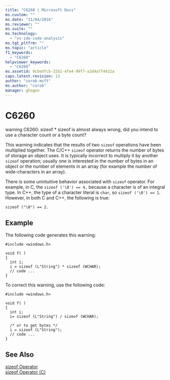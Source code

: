 ```yaml
---
title: "C6260 | Microsoft Docs"
ms.custom: ""
ms.date: "11/04/2016"
ms.reviewer: ""
ms.suite: ""
ms.technology: 
  - "vs-ide-code-analysis"
ms.tgt_pltfrm: ""
ms.topic: "article"
f1_keywords: 
  - "C6260"
helpviewer_keywords: 
  - "C6260"
ms.assetid: 9cbedfcb-32b2-4fe4-99f7-a2d4a7f4422a
caps.latest.revision: 13
author: "corob-msft"
ms.author: "corob"
manager: ghogen
---
```

# C6260
warning C6260: sizeof * sizeof is almost always wrong, did you intend to use a character count or a byte count?  
  
 This warning indicates that the results of two `sizeof` operations have been multiplied together. The C/C++ `sizeof` operator returns the number of bytes of storage an object uses. It is typically incorrect to multiply it by another `sizeof` operation; usually one is interested in the number of bytes in an object or the number of elements in an array (for example the number of wide-characters in an array).  
  
 There is some unintuitive behavior associated with `sizeof` operator. For example, in C, the `sizeof ('\0') == 4,` because  a character  is of an integral type. In C++, the type of a character literal is `char`, so `sizeof ('\0') == 1`. However, in both C and C++, the following is true:  
  
```  
sizeof ("\0") == 2.   
```  
  
## Example  
 The following code generates this warning:  
  
```  
#include <windows.h>  
  
void f( )  
{  
  int i;  
  i = sizeof (L"String") * sizeof (WCHAR);  
  // code ...  
}  
```  
  
 To correct this warning, use the following code:  
  
```  
#include <windows.h>  
  
void f( )  
{  
  int i;  
  i= sizeof (L"String") / sizeof (WCHAR);  
  
  /* or to get bytes */  
  i = sizeof (L"String");  
  // code ...  
}  
```  
  
## See Also  
 [sizeof Operator](/cpp/cpp/sizeof-operator)   
 [sizeof Operator (C)](/cpp/c-language/sizeof-operator-c)